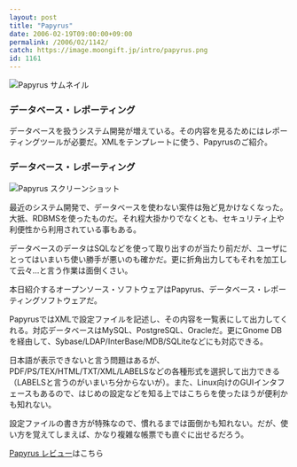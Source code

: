 ```yaml
---
layout: post
title: "Papyrus"
date: 2006-02-19T09:00:00+09:00
permalink: /2006/02/1142/
catch: https://image.moongift.jp/intro/papyrus.png
id: 1161
---
```

 ![Papyrus サムネイル](https://image.moongift.jp/intro/papyrus.t.png "Papyrus サムネイル")
  

### データベース・レポーティング
  
データベースを扱うシステム開発が増えている。その内容を見るためにはレポーティングツールが必要だ。XMLをテンプレートに使う、Papyrusのご紹介。  
<!--more-->  

### データベース・レポーティング
  

![Papyrus スクリーンショット](https://image.moongift.jp/intro/papyrus.png "Papyrus スクリーンショット")

  

最近のシステム開発で、データベースを使わない案件は殆ど見かけなくなった。大抵、RDBMSを使ったものだ。それ程大掛かりでなくとも、セキュリティ上や利便性から利用されている事もある。

  

データベースのデータはSQLなどを使って取り出すのが当たり前だが、ユーザにとってはいまいち使い勝手が悪いのも確かだ。更に折角出力してもそれを加工して云々…と言う作業は面倒くさい。

  

本日紹介するオープンソース・ソフトウェアはPapyrus、データベース・レポーティングソフトウェアだ。

  

PapyrusではXMLで設定ファイルを記述し、その内容を一覧表にして出力してくれる。対応データベースはMySQL、PostgreSQL、Oracleだ。更にGnome DBを経由して、Sybase/LDAP/InterBase/MDB/SQLiteなどにも対応できる。

  

日本語が表示できないと言う問題はあるが、PDF/PS/TEX/HTML/TXT/XML/LABELSなどの各種形式を選択して出力できる（LABELSと言うのがいまいち分からないが）。また、Linux向けのGUIインタフェースもあるので、はじめの設定などを知る上ではこちらを使ったほうが便利かも知れない。

  

設定ファイルの書き方が特殊なので、慣れるまでは面倒かも知れない。だが、使い方を覚えてしまえば、かなり複雑な帳票でも直ぐに出せるだろう。

  

[Papyrus レビュー](http://oss.moongift.jp/review/i-1166.html)はこちら

